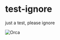 # test-ignore
just a test, please ignore

![Orca](https://upload.wikimedia.org/wikipedia/commons/thumb/8/87/KeikoOrcaFreeWillyDec98.jpg/1024px-KeikoOrcaFreeWillyDec98.jpg)
